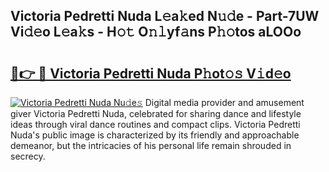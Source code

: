 ## Victoria Pedretti Nuda L𝚎a𝚔ed N𝚞𝚍e - Part-7UW Vi𝚍𝚎o L𝚎a𝚔s - H𝚘𝚝 O𝚗𝚕yf𝚊ns P𝚑𝚘tos aLOOo

# <h2><a href="http://kfehzt5.oniu.top/?m=Victoria+Pedretti+Nuda">🔗👉 🔴 Victoria Pedretti Nuda P𝚑ot𝚘𝚜 V𝚒d𝚎o</a></h2>

[![Victoria Pedretti Nuda Nu𝚍e𝚜](https://i.imgur.com/0qMVB7G.gif)](http://kfehzt5.oniu.top/?m=Victoria+Pedretti+Nuda)
Digital media provider and amusement giver Victoria Pedretti Nuda, celebrated for sharing dance and lifestyle ideas through viral dance routines and compact clips. Victoria Pedretti Nuda's public image is characterized by its friendly and approachable demeanor, but the intricacies of his personal life remain shrouded in secrecy.  
